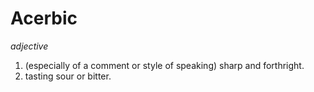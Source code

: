 # Acerbic

*adjective*

1. (especially of a comment or style of speaking) sharp and forthright.
2. tasting sour or bitter.
